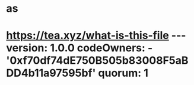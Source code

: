 # as
# https://tea.xyz/what-is-this-file --- version: 1.0.0 codeOwners:   - '0xf70df74dE750B505b83008F5aBDD4b11a97595bf' quorum: 1
